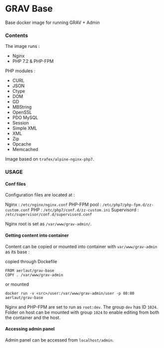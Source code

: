 # GRAV Base #

Base docker image for running GRAV + Admin

### Contents ###

The image runs : 
- Nginx
- PHP 7.2 & PHP-FPM

PHP modules : 
- CURL
- JSON
- Ctype
- DOM
- GD
- MBString
- OpenSSL
- PDO MySQL
- Session
- Simple XML
- XML
- Zip
- Opcache
- Memcached

Image based on `trafex/alpine-nginx-php7`.

### USAGE ###

#### Conf files ####

Configuration files are located at : 

Nginx : `/etc/nginx/nginx.conf`
PHP-FPM pool : `/etc/php7/php-fpm.d/zz-custom.conf`
PHP : `/etc/php7/conf.d/zz-custom.ini`
Supervisord : `/etc/supervisor/conf.d/supervisord.conf`

Nginx root is set as `/var/www/grav-admin/`.

#### Getting content into container ####

Content can be copied or mounted into container with `var/www/grav-admin` as its base :

copied through Dockefile

    FROM aerlaut/grav-base
    COPY . /var/www/grav-admin

or mounted

    docker run -v <src>/user:/var/www/grav-admin/user -p 80:80 aerlaut/grav-base

Nginx and PHP-FPM are set to run as `root:dev`. The group `dev` has ID `1024`. Folder on host can be mounted with group `1024` to enable editing from both the container and the host.

#### Accessing admin panel ####

Admin panel can be accessed from `localhost/admin`.